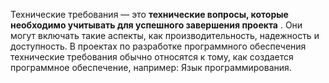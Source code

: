 Технические требования — это **технические вопросы, которые необходимо учитывать для успешного завершения проекта** . Они могут включать такие аспекты, как производительность, надежность и доступность. В проектах по разработке программного обеспечения технические требования обычно относятся к тому, как создается программное обеспечение, например: Язык программирования.
